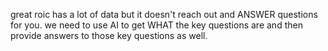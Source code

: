 great roic has a lot of data but it doesn't reach out and ANSWER questions for you.
we need to use AI to get WHAT the key questions are and then provide answers to those key questions as well.
